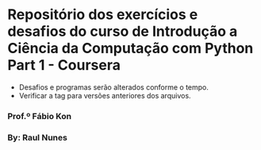 # Repositório dos exercícios e desafios do curso de Introdução a Ciência da Computação com Python Part 1 - Coursera

- Desafios e programas serão alterados conforme o tempo.
- Verificar a tag para versões anteriores dos arquivos.

### Prof.º Fábio Kon

### By: Raul Nunes
